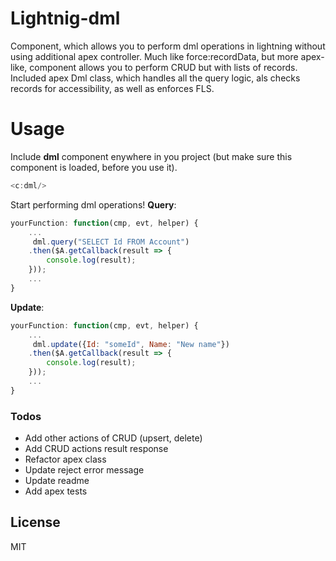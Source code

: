 # Lightnig-dml
Component, which allows you to perform dml operations in lightning without using additional apex controller. Much like force:recordData, but more apex-like, component allows you to perform CRUD but with lists of records.
Included apex Dml class, which handles all the query logic, als checks records for accessibility, as well as enforces FLS.

# Usage
Include __dml__ component enywhere in you project (but make sure this component is loaded, before you use it).
```js
<c:dml/>
```
Start performing dml operations!
__Query__:
```js
yourFunction: function(cmp, evt, helper) {
    ...
     dml.query("SELECT Id FROM Account")
    .then($A.getCallback(result => {
        console.log(result);
    }));
    ...
}
```

__Update__:
```js
yourFunction: function(cmp, evt, helper) {
    ...
     dml.update({Id: "someId", Name: "New name"})
    .then($A.getCallback(result => {
        console.log(result);
    }));
    ...
}
```

### Todos

 - Add other actions of CRUD (upsert, delete)
 - Add CRUD actions result response
 - Refactor apex class
 - Update reject error message
 - Update readme
 - Add apex tests

License
----

MIT
